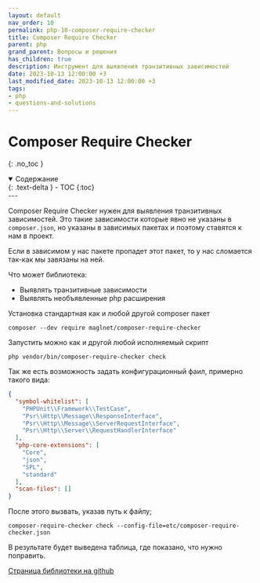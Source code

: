 ```yaml
---
layout: default
nav_order: 10
permalink: php-10-composer-require-checker
title: Composer Require Checker
parent: php
grand_parent: Вопросы и решения
has_children: true
description: Инструмент для выявления транзитивных зависимостей
date: 2023-10-13 12:00:00 +3
last_modified_date: 2023-10-13 12:00:00 +3
tags:
- php
- questions-and-solutions
---
```


# Composer Require Checker
{: .no_toc }

<details open markdown="block">
  <summary>
    Содержание
  </summary>
  {: .text-delta }
- TOC
{:toc}
</details>
---

Composer Require Checker нужен для выявления транзитивных зависимостей. Это такие зависимости которые явно не указаны в 
`composer.json`, но указаны в зависимых пакетах и поэтому ставятся к нам в проект.

Если в зависимом у нас пакете пропадет этот пакет, то у нас сломается так-как мы завязаны на ней.

Что может библиотека: 

- Выявлять транзитивные зависимости
- Выявлять необъявленные php расширения

Установка стандартная как и любой другой composer пакет

```shell
composer --dev require maglnet/composer-require-checker
```

Запустить можно как и другой любой исполняемый скрипт

 ```shell
php vendor/bin/composer-require-checker check
```

Так же есть возможность задать конфигурационный фаил, примерно такого вида:

````json
{
  "symbol-whitelist": [
    "PHPUnit\\Framework\\TestCase",
    "Psr\\Http\\Message\\ResponseInterface",
    "Psr\\Http\\Message\\ServerRequestInterface",
    "Psr\\Http\\Server\\RequestHandlerInterface"
  ],
  "php-core-extensions": [
    "Core",
    "json",
    "SPL",
    "standard"
  ],
  "scan-files": []
}
````

После этого вызвать, указав путь к файлу;

````shell
composer-require-checker check --config-file=etc/composer-require-checker.json
````

В результате будет выведена таблица, где показано, что нужно поправить.

[Страница библиотеки на github](https://github.com/maglnet/ComposerRequireChecker)




